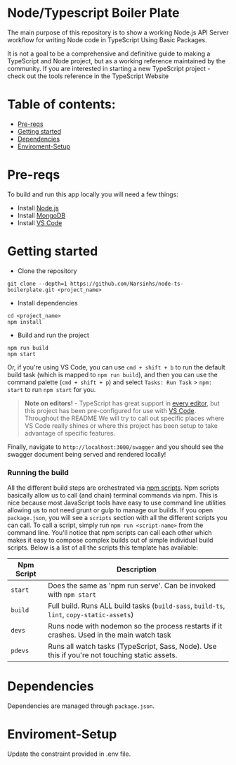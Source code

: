 # Node/Typescript Boiler Plate
The main purpose of this repository is to show a working Node.js API Server workflow for writing Node code in TypeScript Using Basic Packages.

It is not a goal to be a comprehensive and definitive guide to making a TypeScript and Node project, but as a working reference maintained by the community. If you are interested in starting a new TypeScript project - check out the tools reference in the TypeScript Website


# Table of contents:

- [Pre-reqs](#pre-reqs)
- [Getting started](#getting-started)
- [Dependencies](#dependencies)
- [Enviroment-Setup](#Enviroment-Setup)

# Pre-reqs
To build and run this app locally you will need a few things:
- Install [Node.js](https://nodejs.org/en/)
- Install [MongoDB](https://docs.mongodb.com/manual/installation/)
- Install [VS Code](https://code.visualstudio.com/)


# Getting started
- Clone the repository
```
git clone --depth=1 https://github.com/Narsinhs/node-ts-boilerplate.git <project_name>
```
- Install dependencies
```
cd <project_name>
npm install
```

- Build and run the project
```
npm run build
npm start
```
Or, if you're using VS Code, you can use `cmd + shift + b` to run the default build task (which is mapped to `npm run build`), and then you can use the command palette (`cmd + shift + p`) and select `Tasks: Run Task` > `npm: start` to run `npm start` for you.

> **Note on editors!** - TypeScript has great support in [every editor](http://www.typescriptlang.org/index.html#download-links), but this project has been pre-configured for use with [VS Code](https://code.visualstudio.com/).
Throughout the README We will try to call out specific places where VS Code really shines or where this project has been setup to take advantage of specific features.

Finally, navigate to `http://localhost:3000/swagger` and you should see the swagger document being served and rendered locally!


### Running the build
All the different build steps are orchestrated via [npm scripts](https://docs.npmjs.com/misc/scripts).
Npm scripts basically allow us to call (and chain) terminal commands via npm.
This is nice because most JavaScript tools have easy to use command line utilities allowing us to not need grunt or gulp to manage our builds.
If you open `package.json`, you will see a `scripts` section with all the different scripts you can call.
To call a script, simply run `npm run <script-name>` from the command line.
You'll notice that npm scripts can call each other which makes it easy to compose complex builds out of simple individual build scripts.
Below is a list of all the scripts this template has available:


| Npm Script | Description |
| ------------------------- | ------------------------------------------------------------------------------------------------- |
| `start`                   | Does the same as 'npm run serve'. Can be invoked with `npm start`                                 |
| `build`                   | Full build. Runs ALL build tasks (`build-sass`, `build-ts`, `lint`, `copy-static-assets`)       |
| `devs`              | Runs node with nodemon so the process restarts if it crashes. Used in the main watch task         |
| `pdevs`                   | Runs all watch tasks (TypeScript, Sass, Node). Use this if you're not touching static assets.     |

# Dependencies
Dependencies are managed through `package.json`.

# Enviroment-Setup
Update the constraint provided in .env file.

